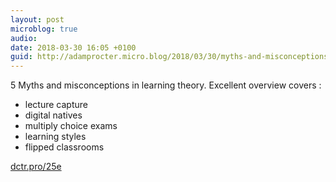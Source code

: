```yaml
---
layout: post
microblog: true
audio: 
date: 2018-03-30 16:05 +0100
guid: http://adamprocter.micro.blog/2018/03/30/myths-and-misconceptions.html
---
```

5 Myths and misconceptions in learning theory. Excellent overview covers :

- lecture capture
- digital natives
- multiply choice exams
- learning styles 
- flipped classrooms

[dctr.pro/25e](http://dctr.pro/25e)
